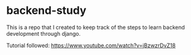 # backend-study

This is a repo that I created to keep track of the steps to learn backend development through django.

Tutorial followed: https://www.youtube.com/watch?v=jBzwzrDvZ18
